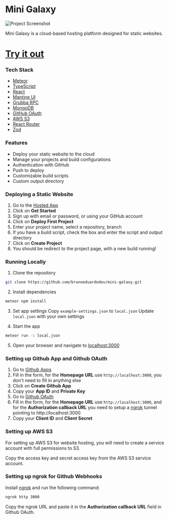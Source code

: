 # Mini Galaxy

![Project Screenshot](https://github.com/brunoeduardodev/mini-galaxy/assets/50559336/a12de4cb-c94e-402e-b6c5-d81b13174a94)

Mini Galaxy is a cloud-based hosting platform designed for static websites.

# [Try it out](https://mini-galaxy.meteorapp.com)

### Tech Stack

- [Meteor](https://www.meteor.com/)
- [TypeScript](https://www.typescriptlang.org/)
- [React](https://reactjs.org/)
- [Mantine UI](https://mantine.dev/)
- [Grubba RPC](https://github.com/Grubba27/meteor-rpc)
- [MongoDB](https://www.mongodb.com/)
- [GitHub OAuth](https://docs.github.com/en/developers/apps/building-oauth-apps/authorizing-oauth-apps#web-application-flow)
- [AWS S3](https://aws.amazon.com/s3/)
- [React Router](https://reactrouter.com/)
- [Zod](https://github.com/colinhacks/zod)

### Features

- Deploy your static website to the cloud
- Manage your projects and build configurations
- Authentication with GitHub
- Push to deploy
- Customizable build scripts
- Custom output directory

### Deploying a Static Website

1. Go to the [Hosted App](https://mini-galaxy.meteorapp.com)
2. Click on **Get Started**
3. Sign up with email or password, or using your GitHub account
4. Click on **Deploy First Project**
5. Enter your project name, select a repository, branch
6. If you have a build script, check the box and enter the script and output directory
7. Click on **Create Project**
8. You should be redirect to the project page, with a new build running!

### Running Locally

1. Clone the repository

```bash
git clone https://github.com/brunoeduardodev/mini-galaxy.git
```

2. Install dependencies

```bash
meteor npm install
```

3. Set app settings
   Copy `example-settings.json` to `local.json`
   Update `local.json` with your own settings

4. Start the app

```bash
meteor run -s local.json
```

5. Open your browser and navigate to [localhost:3000](http://localhost:3000)

### Setting up Github App and Github OAuth

1. Go to [Github Apps](https://github.com/settings/apps/new)
2. Fill in the form, for the **Homepage URL** use `http://localhost:3000`, you don't need to fill in anything else
3. Click on **Create Github App**
4. Copy your **App ID** and **Private Key**
5. Go to [Github OAuth](https://github.com/settings/applications/new)
6. Fill in the form, for the **Homepage URL** use `http://localhost:3000`, and for the **Authorization callback URL** you need to setup a [ngrok](https://ngrok.com/) tunnel pointing to http://localhost:3000
7. Copy your **Client ID** and **Client Secret**

### Setting up AWS S3

For setting up AWS S3 for website hosting, you will need to create a service account with full permissions to S3.

Copy the access key and secret access key from the AWS S3 service account.

### Setting up ngrok for Github Webhooks

Install [ngrok](https://ngrok.com/docs/getting-started/?os=macos#step-1-install) and run the following command:

```bash
ngrok http 3000
```

Copy the ngrok URL and paste it in the **Authorization callback URL** field in Github OAuth.
